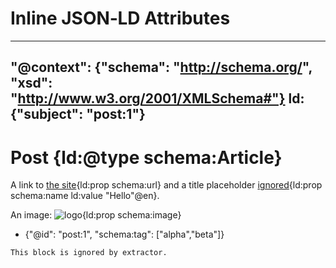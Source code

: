 # Inline JSON‑LD Attributes

---
"@context": {"schema": "http://schema.org/", "xsd": "http://www.w3.org/2001/XMLSchema#"}
ld: {"subject": "post:1"}
---

# Post {ld:@type schema:Article}

A link to [the site](https://example.com){ld:prop schema:url} and a title
placeholder [ignored](#){ld:prop schema:name ld:value "Hello"@en}.

An image: ![logo](https://example.com/logo.png){ld:prop schema:image}

- {"@id": "post:1", "schema:tag": ["alpha","beta"]}

```
This block is ignored by extractor.
```
